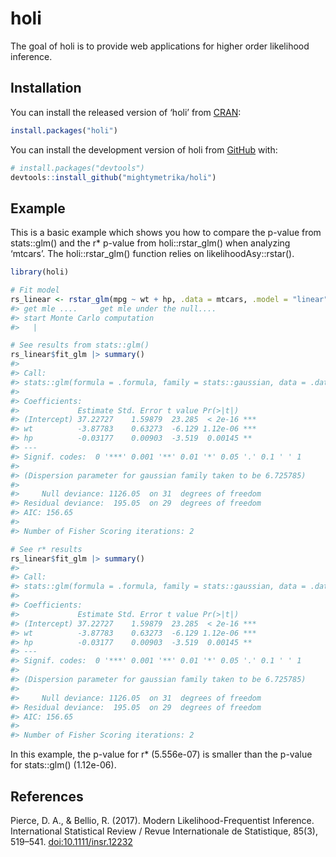 
<!-- README.md is generated from README.Rmd. Please edit that file -->

# holi

<!-- badges: start -->
<!-- badges: end -->

The goal of holi is to provide web applications for higher order
likelihood inference.

## Installation

You can install the released version of ‘holi’ from
[CRAN](https://CRAN.R-project.org):

``` r
install.packages("holi")
```

You can install the development version of holi from
[GitHub](https://github.com/) with:

``` r
# install.packages("devtools")
devtools::install_github("mightymetrika/holi")
```

## Example

This is a basic example which shows you how to compare the p-value from
stats::glm() and the r\* p-value from holi::rstar_glm() when analyzing
‘mtcars’. The holi::rstar_glm() function relies on
likelihoodAsy::rstar().

``` r
library(holi)

# Fit model
rs_linear <- rstar_glm(mpg ~ wt + hp, .data = mtcars, .model = "linear")
#> get mle ....     get mle under the null.... 
#> start Monte Carlo computation 
#>   |                                                                              |                                                                      |   0%  |                                                                              |=======                                                               |  10%  |                                                                              |==============                                                        |  20%  |                                                                              |=====================                                                 |  30%  |                                                                              |============================                                          |  40%  |                                                                              |===================================                                   |  50%  |                                                                              |==========================================                            |  60%  |                                                                              |=================================================                     |  70%  |                                                                              |========================================================              |  80%  |                                                                              |===============================================================       |  90%  |                                                                              |======================================================================| 100%

# See results from stats::glm()
rs_linear$fit_glm |> summary()
#> 
#> Call:
#> stats::glm(formula = .formula, family = stats::gaussian, data = .data)
#> 
#> Coefficients:
#>             Estimate Std. Error t value Pr(>|t|)    
#> (Intercept) 37.22727    1.59879  23.285  < 2e-16 ***
#> wt          -3.87783    0.63273  -6.129 1.12e-06 ***
#> hp          -0.03177    0.00903  -3.519  0.00145 ** 
#> ---
#> Signif. codes:  0 '***' 0.001 '**' 0.01 '*' 0.05 '.' 0.1 ' ' 1
#> 
#> (Dispersion parameter for gaussian family taken to be 6.725785)
#> 
#>     Null deviance: 1126.05  on 31  degrees of freedom
#> Residual deviance:  195.05  on 29  degrees of freedom
#> AIC: 156.65
#> 
#> Number of Fisher Scoring iterations: 2

# See r* results
rs_linear$fit_glm |> summary()
#> 
#> Call:
#> stats::glm(formula = .formula, family = stats::gaussian, data = .data)
#> 
#> Coefficients:
#>             Estimate Std. Error t value Pr(>|t|)    
#> (Intercept) 37.22727    1.59879  23.285  < 2e-16 ***
#> wt          -3.87783    0.63273  -6.129 1.12e-06 ***
#> hp          -0.03177    0.00903  -3.519  0.00145 ** 
#> ---
#> Signif. codes:  0 '***' 0.001 '**' 0.01 '*' 0.05 '.' 0.1 ' ' 1
#> 
#> (Dispersion parameter for gaussian family taken to be 6.725785)
#> 
#>     Null deviance: 1126.05  on 31  degrees of freedom
#> Residual deviance:  195.05  on 29  degrees of freedom
#> AIC: 156.65
#> 
#> Number of Fisher Scoring iterations: 2
```

In this example, the p-value for r\* (5.556e-07) is smaller than the
p-value for stats::glm() (1.12e-06).

## References

Pierce, D. A., & Bellio, R. (2017). Modern Likelihood-Frequentist
Inference. International Statistical Review / Revue Internationale de
Statistique, 85(3), 519–541. <doi:10.1111/insr.12232>
